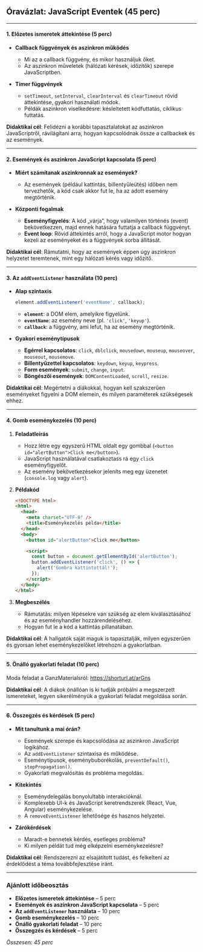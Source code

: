 ## **Óravázlat: JavaScript Eventek (45 perc)**

---

#### **1. Előzetes ismeretek áttekintése (5 perc)**

- **Callback függvények és aszinkron működés**  
  - Mi az a callback függvény, és mikor használjuk őket.  
  - Az aszinkron műveletek (hálózati kérések, időzítők) szerepe JavaScriptben.  

- **Timer függvények**  
  - `setTimeout`, `setInterval`, `clearInterval` és `clearTimeout` rövid áttekintése, gyakori használati módok.  
  - Példák aszinkron viselkedésre: késleltetett kódfuttatás, ciklikus futtatás.

**Didaktikai cél**: Felidézni a korábbi tapasztalatokat az aszinkron JavaScriptről, rávilágítani arra, hogyan kapcsolódnak össze a callbackek és az események.

---

#### **2. Események és aszinkron JavaScript kapcsolata (5 perc)**

- **Miért számítanak aszinkronnak az események?**  
  - Az események (például kattintás, billentyűleütés) időben nem tervezhetők, a kód csak akkor fut le, ha az adott esemény megtörténik.  

- **Központi fogalmak**  
  - **Eseményfigyelés**: A kód „várja”, hogy valamilyen történés (event) bekövetkezzen, majd ennek hatására futtatja a callback függvényt.  
  - **Event loop**: Rövid áttekintés arról, hogy a JavaScript motor hogyan kezeli az eseményeket és a függvények sorba állítását.

**Didaktikai cél**: Rámutatni, hogy az események éppen úgy aszinkron helyzetet teremtenek, mint egy hálózati kérés vagy időzítő.

---

#### **3. Az `addEventListener` használata (10 perc)**

- **Alap szintaxis**  
  ```js
  element.addEventListener('eventName', callback);
  ```
  - **`element`**: a DOM elem, amelyikre figyelünk.  
  - **`eventName`**: az esemény neve (pl. `'click'`, `'keyup'`).  
  - **`callback`**: a függvény, ami lefut, ha az esemény megtörténik.  

- **Gyakori eseménytípusok**  
  - **Egérrel kapcsolatos**: `click`, `dblclick`, `mousedown`, `mouseup`, `mouseover`, `mouseout`, `mousemove`.  
  - **Billentyűzettel kapcsolatos**: `keydown`, `keyup`, `keypress`.  
  - **Form események**: `submit`, `change`, `input`.  
  - **Böngészői események**: `DOMContentLoaded`, `scroll`, `resize`.


**Didaktikai cél**: Megértetni a diákokkal, hogyan kell szakszerűen eseményeket figyelni a DOM elemein, és milyen paraméterek szükségesek ehhez.

---

#### **4. Gomb eseménykezelés (10 perc)**

1. **Feladatleírás**  
   - Hozz létre egy egyszerű HTML oldalt egy gombbal (`<button id="alertButton">Click me</button>`).  
   - JavaScript használatával csatlakoztass rá egy `click` eseményfigyelőt.  
   - Az esemény bekövetkezésekor jeleníts meg egy üzenetet (`console.log` vagy `alert`).

2. **Példakód**  
   ```html
   <!DOCTYPE html>
   <html>
     <head>
       <meta charset="UTF-8" />
       <title>Eseménykezelés példa</title>
     </head>
     <body>
       <button id="alertButton">Click me</button>

       <script>
         const button = document.getElementById('alertButton');
         button.addEventListener('click', () => {
           alert('Gombra kattintottál!');
         });
       </script>
     </body>
   </html>
   ```

3. **Megbeszélés**  
   - Rámutatás: milyen lépésekre van szükség az elem kiválasztásához és az eseményhandler hozzárendeléséhez.
   - Hogyan fut le a kód a kattintás pillanatában.

**Didaktikai cél**: A hallgatók saját maguk is tapasztalják, milyen egyszerűen és gyorsan lehet eseménykezelőket létrehozni a gyakorlatban.

---

#### **5. Önálló gyakorlati feladat (10 perc)**

Moda feladat a GanzMaterialsról: https://shorturl.at/arGns


**Didaktikai cél**: A diákok önállóan is ki tudják próbálni a megszerzett ismereteket, legyen sikerélményük a gyakorlati feladat megoldása során.

---

#### **6. Összegzés és kérdések (5 perc)**

- **Mit tanultunk a mai órán?**  
  - Események szerepe és kapcsolódása az aszinkron JavaScript logikához.  
  - Az `addEventListener` szintaxisa és működése.  
  - Eseménytípusok, eseménybuborékolás, `preventDefault()`, `stopPropagation()`.  
  - Gyakorlati megvalósítás és probléma megoldás.  

- **Kitekintés**  
  - Eseménydelegálás bonyolultabb interakcióknál.  
  - Komplexebb UI-k és JavaScript keretrendszerek (React, Vue, Angular) eseménykezelése.  
  - A `removeEventListener` lehetősége és hasznos helyzetei.

- **Zárókérdések**  
  - Maradt-e bennetek kérdés, esetleges probléma?  
  - Ki milyen példát tud még elképzelni eseménykezelésre?

**Didaktikai cél**: Rendszerezni az elsajátított tudást, és felkelteni az érdeklődést a téma továbbfejlesztése iránt.

---

### **Ajánlott időbeosztás**

- **Előzetes ismeretek áttekintése** – 5 perc  
- **Események és aszinkron JavaScript kapcsolata** – 5 perc  
- **Az `addEventListener` használata** – 10 perc  
- **Gomb eseménykezelés** – 10 perc  
- **Önálló gyakorlati feladat** – 10 perc  
- **Összegzés és kérdések** – 5 perc  

*Összesen: 45 perc*
